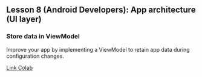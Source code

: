 ## Lesson 8 (Android Developers): App architecture (UI layer)

### Store data in ViewModel 

Improve your app by implementing a ViewModel to retain app data during configuration changes. 

<a href="https://developer.android.com/codelabs/basic-android-kotlin-training-viewmodel?continue=https%3A%2F%2Fdeveloper.android.com%2Fcourses%2Fpathways%2Fandroid-development-with-kotlin-8%23codelab-https%3A%2F%2Fdeveloper.android.com%2Fcodelabs%2Fbasic-android-kotlin-training-viewmodel#14">Link Colab</a>
